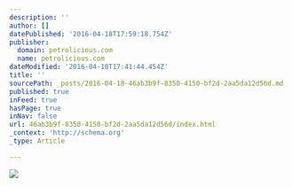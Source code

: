 ```yaml
---
description: ''
author: []
datePublished: '2016-04-18T17:59:18.754Z'
publisher:
  domain: petrolicious.com
  name: petrolicious.com
dateModified: '2016-04-18T17:41:44.454Z'
title: ''
sourcePath: _posts/2016-04-18-46ab3b9f-8350-4150-bf2d-2aa5da12d56d.md
published: true
inFeed: true
hasPage: true
inNav: false
url: 46ab3b9f-8350-4150-bf2d-2aa5da12d56d/index.html
_context: 'http://schema.org'
_type: Article

---
```

![](http://petrolicious.imgix.net/2014/feature/1-jan/arizona-mercedes-21.jpg?w=1000&q=50)